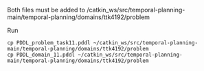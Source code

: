 Both files must be added to /catkin_ws/src/temporal-planning-main/temporal-planning/domains/ttk4192/problem


Run
```
cp PDDL_problem_task11.pddl ~/catkin_ws/src/temporal-planning-main/temporal-planning/domains/ttk4192/problem
cp PDDL_domain_11.pddl ~/catkin_ws/src/temporal-planning-main/temporal-planning/domains/ttk4192/problem
```
